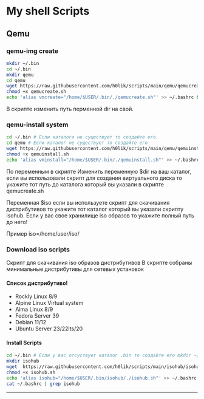 # My shell Scripts

## Qemu

###  qemu-img create
 ```bash 
 mkdir ~/.bin
 cd ~/.bin
 mkdir qemu
 cd qemu
 wget https://raw.githubusercontent.com/h0lik/scripts/main/qemu/qemucreate.sh
 chmod +x qemucreate.sh
 echo 'alias vmcreate="/home/$USER/.bin/./qemucreate.sh"' >> ~/.bashrc && source ~/.bashrc
 ```
В скрипте изменить путь перменной dir на свой.

###  qemu-install system
````bash 
cd ~/.bin # Если каталога не существует то создайте его.
cd qemu # Если каталог не существует то создайте его 
wget https://raw.githubusercontent.com/h0lik/scripts/main/qemu/qemuinstall.sh
chmod +x qemuinstall.sh
echo 'alias vminstall="/home/$USER/.bin/./qemuinstall.sh"' >> ~/.bashrc && source ~/.bashrc
````

По переменным в скрипте 
Изменить переменную $dir на ваш каталог, если вы использовали скрипт для создания виртуального диска то укажите тот путь до каталога который вы указали в скрипте qemucreate.sh

Переменная $iso если вы используете скрипт для скачивания дистрибутивов то укажите тот каталог который вы указали скрипту isohub.
Если у вас свое хранилище iso образов то укажите полный путь до него!

Пример 
iso=/home/user/iso/

### Download iso scripts
Скрипт для скачивания iso образов дистрибутивов 
В скрипте собраны минимальные дистрибутивы для сетевых установок
#### Список дистрибутиво!
* Rockly Linux 8/9
* Alpine Linux Virtual system 
* Alma Linux 8/9
* Fedora Server 39
* Debian 11/12
* Ubuntu Server 23/22lts/20
#### Install Scripts
````bash
cd ~/.bin # Если у вас отсуствует каталог .bin то создайте его mkdir ~/.bin 
mkdir isohub
wget  https://raw.githubusercontent.com/h0lik/scripts/main/isohub/isohub.sh
chmod +x isohub.sh 
echo 'alias isohub="/home/$USER/.bin/isohub/./isohub.sh"' >> ~/.bashrc && source ~/.bashrc
cat ~/.bashrc | grep isohub 
````
***

 
